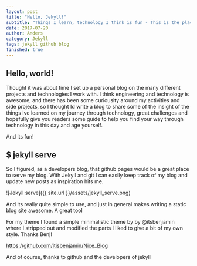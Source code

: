 ```yaml
---
layout: post
title: "Hello, Jekyll!"
subtitle: "Things I learn, technology I think is fun - This is the place where I write"
date: 2017-07-20
author: Anders
category: Jekyll
tags: jekyll github blog
finished: true
---
```


## Hello, world!

Thought it was about time I set up a personal blog on the many different projects and technologies I work with. I think engineering and technology is awesome, and there has been some curiousity around my activities and side projects, so I thought Id write a blog to share some of the insight of the things Ive learned on my journey through technology, great challenges and hopefully give you readers some guide to help you find your way through technology in this day and age yourself.

And its fun!

## $ jekyll serve

So I figured, as a developers blog, that github pages would be a great place to serve my blog. With Jekyll and git I can easily keep track of my blog and update new posts as inspiration hits me.

![Jekyll serve]({{ site.url }}/assets/jekyll_serve.png)

And its really quite simple to use, and just in general makes writing a static blog site awesome. A great tool

For my theme I found a simple minimalistic theme by by @itsbenjamin where I stripped out and modified the parts I liked to give a bit of my own style. Thanks Benj!

https://github.com/itisbenjamin/Nice_Blog

And of course, thanks to github and the developers of jekyll
